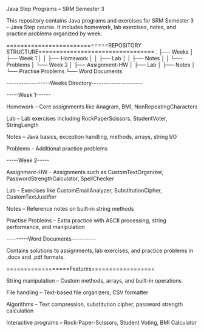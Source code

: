 Java Step Programs – SRM Semester 3

This repository contains Java programs and exercises for SRM Semester 3 – Java Step course. It includes homework, lab exercises, notes, and practice problems organized by
week.

=============================REPOSITORY STRUCTURE=================================
.
├── Weeks
│   ├── Week 1
│   │   ├── Homework
│   │   ├── Lab
│   │   ├── Notes
│   │   └── Problems
│   └── Week 2
│       ├── Assignment-HW
│       ├── Lab
│       ├── Notes
│       └── Practise Problems
└── Word Documents

------------------Weeks Directory---------------------

-----Week 1------

Homework – Core assignments like Anagram, BMI, NonRepeatingCharacters

Lab – Lab exercises including RockPaperScissors, StudentVoter, StringLength

Notes – Java basics, exception handling, methods, arrays, string I/O

Problems – Additional practice problems

-----Week 2-----

Assignment-HW – Assignments such as CustomTextOrganizer, PasswordStrengthCalculator, SpellChecker

Lab – Exercises like CustomEmailAnalyzer, SubstitutionCipher, CustomTextJustifier

Notes – Reference notes on built-in string methods

Practise Problems – Extra practice with ASCII processing, string performance, and manipulation

---------Word Documents----------

Contains solutions to assignments, lab exercises, and practice problems in .docx and .pdf formats.



==================Features==================

String manipulation – Custom methods, arrays, and built-in operations

File handling – Text-based file organizers, CSV formatter

Algorithms – Text compression, substitution cipher, password strength calculation

Interactive programs – Rock-Paper-Scissors, Student Voting, BMI Calculator
